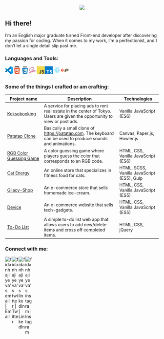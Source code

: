 <p align="center">
    <img src="https://user-images.githubusercontent.com/57771443/93724092-6e2ef180-fba4-11ea-954d-b888890943f6.png" width="838"" />
</p>

## Hi there!

I’m an English major graduate turned Front-end developer after discovering my passion for coding. When it comes to my work, I’m a perfectionist, and I don’t let a single detail slip past me.

### Languages and Tools:

<p>
    <img align="left" alt="Visual Studio Code" width="26px" src="https://raw.githubusercontent.com/github/explore/80688e429a7d4ef2fca1e82350fe8e3517d3494d/topics/visual-studio-code/visual-studio-code.png" />
    <img align="left" alt="HTML5" width="26px" src="https://raw.githubusercontent.com/github/explore/80688e429a7d4ef2fca1e82350fe8e3517d3494d/topics/html/html.png" />
    <img align="left" alt="CSS3" width="26px" src="https://raw.githubusercontent.com/github/explore/80688e429a7d4ef2fca1e82350fe8e3517d3494d/topics/css/css.png" />
    <img align="left" alt="Sass" width="26px" src="https://raw.githubusercontent.com/github/explore/80688e429a7d4ef2fca1e82350fe8e3517d3494d/topics/sass/sass.png" />
    <img align="left" alt="JavaScript" width="26px"                                  src="https://raw.githubusercontent.com/github/explore/80688e429a7d4ef2fca1e82350fe8e3517d3494d/topics/javascript/javascript.png" />
     <img align="left" alt="Typescript" width="26px"                                  src="https://raw.githubusercontent.com/github/explore/80688e429a7d4ef2fca1e82350fe8e3517d3494d/topics/typescript/typescript.png" />
      <img align="left" alt="React" width="26px"                                  src="https://raw.githubusercontent.com/github/explore/80688e429a7d4ef2fca1e82350fe8e3517d3494d/topics/react/react.png" />
    <img align="left" alt="Git" width="26px" src="https://raw.githubusercontent.com/github/explore/80688e429a7d4ef2fca1e82350fe8e3517d3494d/topics/git/git.png" />
</p>

<br/><br/>

### Some of the things I crafted or am crafting:

| Project name        | Description          | Technologies  |
| ------------- | ------------- | ----- |
| [Keksobooking](https://fi-ji.github.io/1482853-keksobooking-21) | A service for placing ads to rent real estate in the center of Tokyo. Users are given the opportunity to view or post ads. | Vanilla JavaScript (ES6) |
| [Patatap Clone](https://fi-ji.github.io/patatap-clone) | Basically a small clone of https://patatap.com. The keyboard can be used to produce sounds and animations. | Canvas, Paper.js, Howler.js |
| [RGB Color Guessing Game](https://fi-ji.github.io/RGB-color-guessing-game) | A color guessing game where players guess the color that corresponds to an RGB code. | HTML, CSS, Vanilla JavaScript (ES6) |
| [Cat Energy](https://1482853-cat-energy.vercel.app) | An online store that specializes in fitness food for cats. | HTML, SCSS, Vanilla JavaScript (ES5), Gulp |
| [Gllacy-Shop](https://fi-ji.github.io/1482853-gllacy-28) | An e-commerce store that sells homemade ice-cream. | HTML, CSS, Vanilla JavaScript (ES5) |
| [Device](https://fi-ji.github.io/1482853-device-28) | An e-commerce website that sells tech-gadgets. | HTML, CSS, Vanilla JavaScript (ES5) |
| [To-Do List](https://fi-ji.github.io/to-do-list) | A simple to-do list web app that allows users to add new/delete items and cross off completed items. | HTML, CSS, jQuery |

### Connect with me:

[<img align="left" alt="fidanhajiyeva's email | Email" width="22px" src="https://cdn.jsdelivr.net/npm/simple-icons@v3/icons/gmail.svg" />][gmail]
[<img align="left" alt="fidanhajiyeva's twitter | Twitter" width="22px" src="https://cdn.jsdelivr.net/npm/simple-icons@v3/icons/twitter.svg" />][twitter]
[<img align="left" alt="fidanhajiyeva's linkedin | LinkedIn" width="22px" src="https://cdn.jsdelivr.net/npm/simple-icons@v3/icons/linkedin.svg" />][linkedin]
[<img align="left" alt="fidanhajiyeva's instagram | Instagram" width="22px" src="https://cdn.jsdelivr.net/npm/simple-icons@v3/icons/instagram.svg" />][instagram]

[gmail]: mailto:fidangadjiyeva@gmail.com
[twitter]: https://twitter.com/fidankoroghlu
[instagram]: https://www.instagram.com/fidankoroghlu
[linkedin]: https://www.linkedin.com/in/fidanhajiyeva
